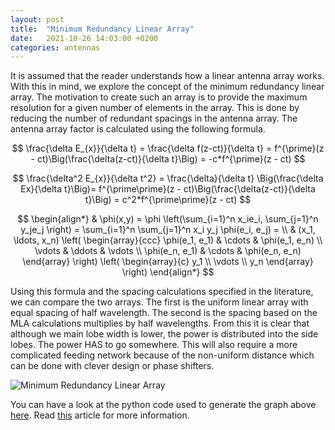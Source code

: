 ```yaml
---
layout: post
title:  "Minimum Redundancy Linear Array"
date:   2021-10-26 14:03:00 +0200
categories: antennas
---
```


It is assumed that the reader understands how a linear antenna array works. With this in mind, we explore the concept of the minimum redundancy linear array. The motivation to create such an array is to provide the maximum resolution for a given number of elements in the array. This is done by reducing the number of redundant spacings in the antenna array. The antenna array factor is calculated using the following formula.

$$ \frac{\delta E_{x}}{\delta t} = \frac{\delta f(z-ct)}{\delta t} = f^{\prime}(z - ct)\Big(\frac{\delta(z-ct)}{\delta t}\Big) = -c*f^{\prime}(z - ct) $$

$$ \frac{\delta^2 E_{x}}{\delta t^2} = \frac{\delta}{\delta t} \Big(\frac{\delta Ex}{\delta t}\Big)= f^{\prime\prime}(z - ct)\Big(\frac{\delta(z-ct)}{\delta t}\Big) = c^2*f^{\prime\prime}(z - ct) $$

$$
\begin{align*}
  & \phi(x,y) = \phi \left(\sum_{i=1}^n x_ie_i, \sum_{j=1}^n y_je_j \right)
  = \sum_{i=1}^n \sum_{j=1}^n x_i y_j \phi(e_i, e_j) = \\
  & (x_1, \ldots, x_n) \left( \begin{array}{ccc}
      \phi(e_1, e_1) & \cdots & \phi(e_1, e_n) \\
      \vdots & \ddots & \vdots \\
      \phi(e_n, e_1) & \cdots & \phi(e_n, e_n)
    \end{array} \right)
  \left( \begin{array}{c}
      y_1 \\
      \vdots \\
      y_n
    \end{array} \right)
\end{align*}
$$

Using this formula and the spacing calculations specified in the literature, we can compare the two arrays. The first is the uniform linear array with equal spacing of half wavelength. The second is the spacing based on the MLA calculations multiplies by half wavelengths. From this it is clear that although we main lobe width is lower, the power is distributed into the side lobes. The power HAS to go somewhere. This will also require a more complicated feeding network because of the non-uniform distance which can be done with clever design or phase shifters.

<img src="{{site.url}}/assets/images/ml_array.png" alt="Minimum Redundancy Linear Array">

You can have a look at the python code used to generate the graph above [here](https://github.com/MrKaranJ/MrKaranJ.github.io/blob/gh-pages/_code/mla.py). Read [this](https://ieeexplore.ieee.org/document/1139138) article for more information.
